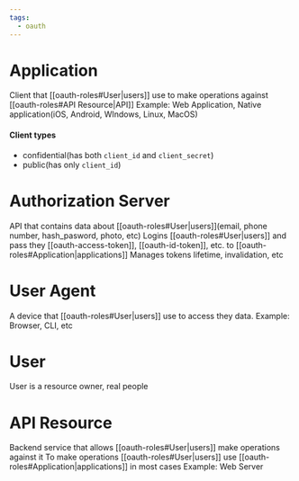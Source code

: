 ```yaml
---
tags:
  - oauth
---
```

# Application
Client that [[oauth-roles#User|users]] use to make operations against [[oauth-roles#API Resource|API]]
Example: Web Application, Native application(iOS, Android, WIndows, Linux, MacOS)

#### Client types
- confidential(has both `client_id` and `client_secret`)
- public(has only `client_id`)

# Authorization Server
API that contains data about [[oauth-roles#User|users]](email, phone number, hash_pasword, photo, etc)
Logins [[oauth-roles#User|users]] and pass they [[oauth-access-token]], [[oauth-id-token]], etc. to [[oauth-roles#Application|applications]]
Manages tokens lifetime, invalidation, etc

# User Agent
A device that [[oauth-roles#User|users]] use to access they data. 
Example: Browser, CLI, etc

# User 
User is a resource owner, real people

# API Resource
Backend service that allows [[oauth-roles#User|users]] make operations against it
To make operations [[oauth-roles#User|users]] use [[oauth-roles#Application|applications]] in most cases
Example: Web Server
